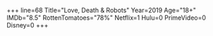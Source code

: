 +++
line=68
Title="Love, Death & Robots"
Year=2019
Age="18+"
IMDb="8.5"
RottenTomatoes="78%"
Netflix=1
Hulu=0
PrimeVideo=0
Disney=0
+++

